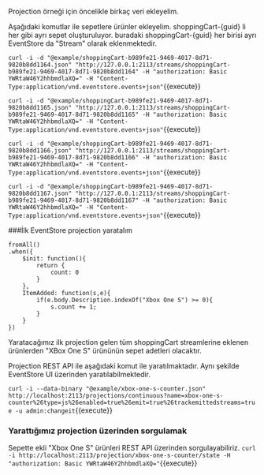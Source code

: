 
Projection örneği için öncelikle birkaç veri ekleyelim.

Aşağıdaki komutlar ile sepetlere ürünler ekleyelim. shoppingCart-{guid} li  her gibi ayrı sepet oluşturuluyor. buradaki shoppingCart-{guid} her birisi ayrı EventStore da "Stream" olarak eklenmektedir.

`curl -i -d "@example/shoppingCart-b989fe21-9469-4017-8d71-9820b8dd1164.json" "http://127.0.0.1:2113/streams/shoppingCart-b989fe21-9469-4017-8d71-9820b8dd1164" -H "authorization: Basic YWRtaW46Y2hhbmdlaXQ=" -H "Content-Type:application/vnd.eventstore.events+json"`{{execute}}

`curl -i -d "@example/shoppingCart-b989fe21-9469-4017-8d71-9820b8dd1165.json" "http://127.0.0.1:2113/streams/shoppingCart-b989fe21-9469-4017-8d71-9820b8dd1165" -H "authorization: Basic YWRtaW46Y2hhbmdlaXQ=" -H "Content-Type:application/vnd.eventstore.events+json"`{{execute}}

`curl -i -d "@example/shoppingCart-b989fe21-9469-4017-8d71-9820b8dd1166.json" "http://127.0.0.1:2113/streams/shoppingCart-b989fe21-9469-4017-8d71-9820b8dd1166" -H "authorization: Basic YWRtaW46Y2hhbmdlaXQ=" -H "Content-Type:application/vnd.eventstore.events+json"`{{execute}}

`curl -i -d "@example/shoppingCart-b989fe21-9469-4017-8d71-9820b8dd1167.json" "http://127.0.0.1:2113/streams/shoppingCart-b989fe21-9469-4017-8d71-9820b8dd1167" -H "authorization: Basic YWRtaW46Y2hhbmdlaXQ=" -H "Content-Type:application/vnd.eventstore.events+json"`{{execute}}

###İlk EventStore projection yaratalım
```
fromAll()
.when({
    $init: function(){
        return {
            count: 0
        }
    },
    ItemAdded: function(s,e){
        if(e.body.Description.indexOf("Xbox One S") >= 0){
            s.count += 1;
        }
    }
})
```
Yaratacağımız ilk projection gelen tüm shoppingCart streamlerine eklenen ürünlerden "XBox One S" ürününün sepet adetleri olacaktır.

Projection REST API ile aşağıdaki komut ile yaratılmaktadır. Aynı şekilde EventStore UI üzerinden yaratılabilmektedir.

`curl -i --data-binary "@example/xbox-one-s-counter.json" http://localhost:2113/projections/continuous?name=xbox-one-s-counter%26type=js%26enabled=true%26emit=true%26trackemittedstreams=true -u admin:changeit`{{execute}}


### Yarattığımız projection üzerinden sorgulamak

Sepette ekli "Xbox One S" ürünleri REST API üzerinden sorgulayabiliriz.
`curl -i http://localhost:2113/projection/xbox-one-s-counter/state -H "authorization: Basic YWRtaW46Y2hhbmdlaXQ="`{{execute}}

